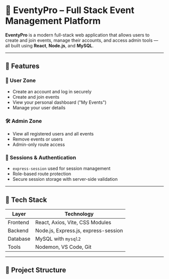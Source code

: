 # 🎉 EventyPro – Full Stack Event Management Platform

**EventyPro** is a modern full-stack web application that allows users to create and join events, manage their accounts, and access admin tools — all built using **React**, **Node.js**, and **MySQL**.

---

## 🚀 Features

### 👤 User Zone
- Create an account and log in securely
- Create and join events
- View your personal dashboard ("My Events")
- Manage your user details

### 🛠️ Admin Zone
- View all registered users and all events
- Remove events or users
- Admin-only route access

### 🔐 Sessions & Authentication
- `express-session` used for session management
- Role-based route protection
- Secure session storage with server-side validation

---

## 🧰 Tech Stack

| Layer       | Technology                        |
|------------|------------------------------------|
| Frontend   | React, Axios, Vite, CSS Modules    |
| Backend    | Node.js, Express.js, express-session |
| Database   | MySQL with `mysql2`                |
| Tools      | Nodemon, VS Code, Git              |

---

## 📁 Project Structure

